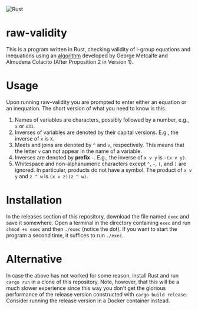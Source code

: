 
![Rust](https://github.com/raw-bacon/raw-validity/workflows/Rust/badge.svg)


# raw-validity
This is a program written in Rust, checking validity of l-group equations and inequations using an [algorithm](https://arxiv.org/abs/1809.02574) developed by George Metcalfe and Almudena Colacito (After Proposition 2 in Version 1).

# Usage
Upon running raw-validity you are prompted to enter either an equation or an inequation. The short version of what you need to know is this.
1. Names of variables are characters, possibly followed by a number, e.g., `x` or `x31`.
2. Inverses of variables are denoted by their capital versions. E.g., the inverse of `x` is `X`. 
3. Meets and joins are denoted by `^` and `v`, respectively. This means that the letter `v` can not appear in the name of a variable.
4. Inverses are denoted by **prefix** `-`. E.g., the inverse of `x v y` is `-(x v y)`.
5. Whitespace and non-alphanumeric characters except `^`, `-`, `(`, and `)` are ignored. In particular, products do not have a symbol. The product of `x v y` and `z ^ w` is `(x v z)(z ^ w)`.

# Installation
In the releases section of this repository, download the file named `exec` and save it somewhere. Open a terminal in the directory containing `exec` and run `chmod +x exec` and then `./exec` (notice the dot). If you want to start the program a second time, it suffices to run `./exec`.

# Alternative
In case the above has not worked for some reason, install Rust and run `cargo run` in a clone of this repository. Note, however, that this will be a much slower experience since this way you don't get the glorious performance of the release version constructed with `cargo build release`. Consider running the release version in a Docker container instead.
